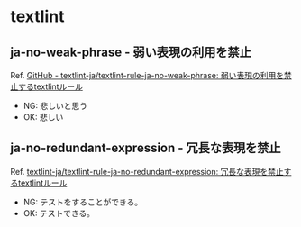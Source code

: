 # textlint

## ja-no-weak-phrase - 弱い表現の利用を禁止

Ref. [GitHub - textlint-ja/textlint-rule-ja-no-weak-phrase: 弱い表現の利用を禁止するtextlintルール](https://github.com/textlint-ja/textlint-rule-ja-no-weak-phrase)

- NG: 悲しいと思う
- OK: 悲しい

## ja-no-redundant-expression - 冗長な表現を禁止

Ref. [textlint-ja/textlint-rule-ja-no-redundant-expression: 冗長な表現を禁止するtextlintルール](https://github.com/textlint-ja/textlint-rule-ja-no-redundant-expression)

- NG: テストをすることができる。
- OK: テストできる。

